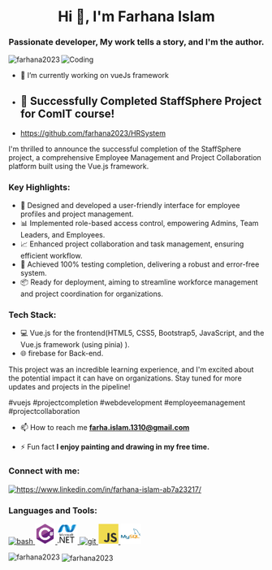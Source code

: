 <h1 align="center">Hi 👋, I'm Farhana Islam</h1>
<h3 align="center">Passionate developer, My work tells a story, and I'm the author.</h3>
<img align="right" alt="Coding" width="400" src="https://mir-s3-cdn-cf.behance.net/project_modules/disp/601014116770475.6068beff4640a.gif">

<p align="left"> <img src="https://komarev.com/ghpvc/?username=farhana2023&label=Profile%20views&color=0e75b6&style=flat" alt="farhana2023" /> </p>

- 🔭 I’m currently working on vueJs framework
- ## 🚀 Successfully Completed StaffSphere Project for ComIT course!
- https://github.com/farhana2023/HRSystem
  

I'm thrilled to announce the successful completion of the StaffSphere project, a comprehensive Employee Management and Project Collaboration platform built using the Vue.js framework.

### Key Highlights:

- 🎉 Designed and developed a user-friendly interface for employee profiles and project management.
- 📊 Implemented role-based access control, empowering Admins, Team Leaders, and Employees.
- 📈 Enhanced project collaboration and task management, ensuring efficient workflow.
- 📣 Achieved 100% testing completion, delivering a robust and error-free system.
- 📦 Ready for deployment, aiming to streamline workforce management and project coordination for organizations.

### Tech Stack:

- 💻 Vue.js for the frontend(HTML5, CSS5, Bootstrap5, JavaScript, and the Vue.js framework (using pinia)
).
- 🌐 firebase for Back-end.


This project was an incredible learning experience, and I'm excited about the potential impact it can have on organizations. Stay tuned for more updates and projects in the pipeline!

#vuejs #projectcompletion #webdevelopment #employeemanagement #projectcollaboration


- 📫 How to reach me **farha.islam.1310@gmail.com**

- ⚡ Fun fact **I enjoy painting and drawing in my free time.**

<h3 align="left">Connect with me:</h3>
<p align="left">
<a href="https://linkedin.com/in/https://www.linkedin.com/in/farhana-islam-ab7a23217/" target="blank"><img align="center" src="https://raw.githubusercontent.com/rahuldkjain/github-profile-readme-generator/master/src/images/icons/Social/linked-in-alt.svg" alt="https://www.linkedin.com/in/farhana-islam-ab7a23217/" height="30" width="40" /></a>
</p>

<h3 align="left">Languages and Tools:</h3>
<p align="left"> <a href="https://www.gnu.org/software/bash/" target="_blank" rel="noreferrer"> <img src="https://www.vectorlogo.zone/logos/gnu_bash/gnu_bash-icon.svg" alt="bash" width="40" height="40"/> </a> <a href="https://www.w3schools.com/cs/" target="_blank" rel="noreferrer"> <img src="https://raw.githubusercontent.com/devicons/devicon/master/icons/csharp/csharp-original.svg" alt="csharp" width="40" height="40"/> </a> <a href="https://dotnet.microsoft.com/" target="_blank" rel="noreferrer"> <img src="https://raw.githubusercontent.com/devicons/devicon/master/icons/dot-net/dot-net-original-wordmark.svg" alt="dotnet" width="40" height="40"/> </a> <a href="https://git-scm.com/" target="_blank" rel="noreferrer"> <img src="https://www.vectorlogo.zone/logos/git-scm/git-scm-icon.svg" alt="git" width="40" height="40"/> </a> <a href="https://developer.mozilla.org/en-US/docs/Web/JavaScript" target="_blank" rel="noreferrer"> <img src="https://raw.githubusercontent.com/devicons/devicon/master/icons/javascript/javascript-original.svg" alt="javascript" width="40" height="40"/> </a> <a href="https://www.mysql.com/" target="_blank" rel="noreferrer"> <img src="https://raw.githubusercontent.com/devicons/devicon/master/icons/mysql/mysql-original-wordmark.svg" alt="mysql" width="40" height="40"/> </a> </p>

<p><img align="left" src="https://github-readme-stats.vercel.app/api/top-langs?username=farhana2023&show_icons=true&locale=en&layout=compact" alt="farhana2023" /></p>

<p>&nbsp;<img align="center" src="https://github-readme-stats.vercel.app/api?username=farhana2023&show_icons=true&locale=en" alt="farhana2023" /></p>
